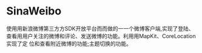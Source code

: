 # SinaWeibo
使⽤用新浪微博第三⽅方SDK开放平台⽽而做的⼀一个微博客户端,实现了登陆、 查看⽤用户关注的微博和评论、发送微博的功能。利⽤用MapKit、CoreLocation实现了定 位和查看附近微博的功能;主题切换的功能。
